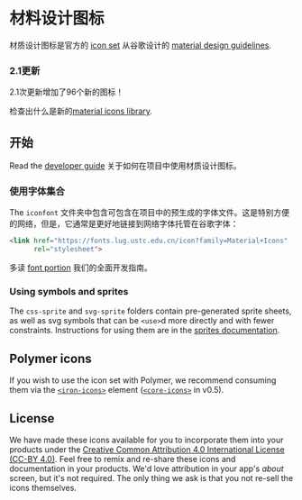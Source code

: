 # 材料设计图标

材质设计图标是官方的 [icon set](http://www.google.com/design/spec/style/icons.html#icons-system-icons) 从谷歌设计的 [material design guidelines](http://www.google.com/design/spec).

### 2.1更新

2.1次更新增加了96个新的图标！

检查出什么是新的[material icons library](https://www.google.com/design/icons/).

## 开始

Read the [developer guide](http://google.github.io/material-design-icons/) 关于如何在项目中使用材质设计图标。

### 使用字体集合

The `iconfont` 文件夹中包含可包含在项目中的预生成的字体文件。这是特别方便的网络，但是，它通常是更好地链接到网络字体托管在谷歌字体：

```html
<link href="https://fonts.lug.ustc.edu.cn/icon?family=Material+Icons"
      rel="stylesheet">
```

多读 [font portion](http://google.github.io/material-design-icons/#icon-font-for-the-web) 我们的全面开发指南。

### Using symbols and sprites

The `css-sprite` and `svg-sprite` folders contain pre-generated sprite sheets, as well as svg symbols that can be `<use>`d more directly and with fewer constraints. Instructions for using them are in the [sprites documentation](https://github.com/google/material-design-icons/tree/master/sprites).

## Polymer icons

If you wish to use the icon set with Polymer, we recommend consuming them via the [`<iron-icons>`](https://github.com/polymerelements/iron-icons) element ([`<core-icons>`](https://github.com/Polymer/core-icons) in v0.5).

## License

We have made these icons available for you to incorporate them into your products under the [Creative Common Attribution 4.0 International License (CC-BY 4.0)](http://creativecommons.org/licenses/by/4.0/). Feel free to remix and re-share these icons and documentation in your products.
We'd love attribution in your app's *about* screen, but it's not required.
The only thing we ask is that you not re-sell the icons themselves.
